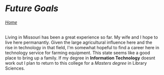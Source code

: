 # _Future Goals_
###### [Home](https://github.com/IanDowda/IT1000/blob/92764665ee41993cf10410b9cf014a494b4b9853/README.md)
Living in Missouri has been a great experience so far. My wife and I hope to live here permanantly. Given the large agricultural influence here and the rise in technology in that field, I'm somewhat hopeful to find a career here in technology service for farming equipment. This state seems like a good place to bring up a family. If my degree in **Information Technology** doesnt work out I plan to return to this college for a _Masters degree_ in Library Sciences.
